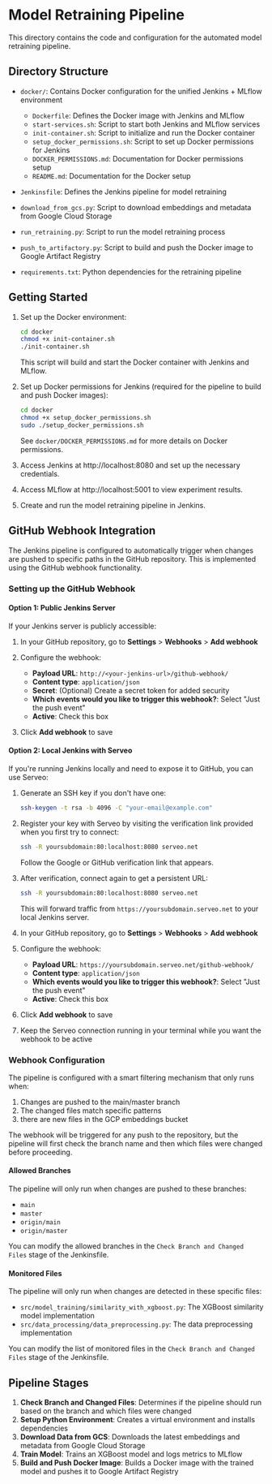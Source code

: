 # Model Retraining Pipeline

This directory contains the code and configuration for the automated model retraining pipeline.

## Directory Structure

- `docker/`: Contains Docker configuration for the unified Jenkins + MLflow environment
  - `Dockerfile`: Defines the Docker image with Jenkins and MLflow
  - `start-services.sh`: Script to start both Jenkins and MLflow services
  - `init-container.sh`: Script to initialize and run the Docker container
  - `setup_docker_permissions.sh`: Script to set up Docker permissions for Jenkins
  - `DOCKER_PERMISSIONS.md`: Documentation for Docker permissions setup
  - `README.md`: Documentation for the Docker setup

- `Jenkinsfile`: Defines the Jenkins pipeline for model retraining
- `download_from_gcs.py`: Script to download embeddings and metadata from Google Cloud Storage
- `run_retraining.py`: Script to run the model retraining process
- `push_to_artifactory.py`: Script to build and push the Docker image to Google Artifact Registry
- `requirements.txt`: Python dependencies for the retraining pipeline

## Getting Started

1. Set up the Docker environment:
   ```bash
   cd docker
   chmod +x init-container.sh
   ./init-container.sh
   ```
   This script will build and start the Docker container with Jenkins and MLflow.

2. Set up Docker permissions for Jenkins (required for the pipeline to build and push Docker images):
   ```bash
   cd docker
   chmod +x setup_docker_permissions.sh
   sudo ./setup_docker_permissions.sh
   ```
   See `docker/DOCKER_PERMISSIONS.md` for more details on Docker permissions.

3. Access Jenkins at http://localhost:8080 and set up the necessary credentials.

4. Access MLflow at http://localhost:5001 to view experiment results.

5. Create and run the model retraining pipeline in Jenkins.

## GitHub Webhook Integration

The Jenkins pipeline is configured to automatically trigger when changes are pushed to specific paths in the GitHub repository. This is implemented using the GitHub webhook functionality.

### Setting up the GitHub Webhook

#### Option 1: Public Jenkins Server

If your Jenkins server is publicly accessible:

1. In your GitHub repository, go to **Settings** > **Webhooks** > **Add webhook**

2. Configure the webhook:
   - **Payload URL**: `http://<your-jenkins-url>/github-webhook/`
   - **Content type**: `application/json`
   - **Secret**: (Optional) Create a secret token for added security
   - **Which events would you like to trigger this webhook?**: Select "Just the push event"
   - **Active**: Check this box

3. Click **Add webhook** to save

#### Option 2: Local Jenkins with Serveo

If you're running Jenkins locally and need to expose it to GitHub, you can use Serveo:

1. Generate an SSH key if you don't have one:
   ```bash
   ssh-keygen -t rsa -b 4096 -C "your-email@example.com"
   ```

2. Register your key with Serveo by visiting the verification link provided when you first try to connect:
   ```bash
   ssh -R yoursubdomain:80:localhost:8080 serveo.net
   ```
   Follow the Google or GitHub verification link that appears.

3. After verification, connect again to get a persistent URL:
   ```bash
   ssh -R yoursubdomain:80:localhost:8080 serveo.net
   ```
   This will forward traffic from `https://yoursubdomain.serveo.net` to your local Jenkins server.

4. In your GitHub repository, go to **Settings** > **Webhooks** > **Add webhook**

5. Configure the webhook:
   - **Payload URL**: `https://yoursubdomain.serveo.net/github-webhook/`
   - **Content type**: `application/json`
   - **Which events would you like to trigger this webhook?**: Select "Just the push event"
   - **Active**: Check this box

6. Click **Add webhook** to save

7. Keep the Serveo connection running in your terminal while you want the webhook to be active

### Webhook Configuration

The pipeline is configured with a smart filtering mechanism that only runs when:
1. Changes are pushed to the main/master branch
2. The changed files match specific patterns
3. there are new files in the GCP embeddings bucket

The webhook will be triggered for any push to the repository, but the pipeline will first check the branch name and then which files were changed before proceeding.

#### Allowed Branches

The pipeline will only run when changes are pushed to these branches:
- `main`
- `master`
- `origin/main`
- `origin/master`

You can modify the allowed branches in the `Check Branch and Changed Files` stage of the Jenkinsfile.

#### Monitored Files

The pipeline will only run when changes are detected in these specific files:
- `src/model_training/similarity_with_xgboost.py`: The XGBoost similarity model implementation
- `src/data_processing/data_preprocessing.py`: The data preprocessing implementation

You can modify the list of monitored files in the `Check Branch and Changed Files` stage of the Jenkinsfile.

## Pipeline Stages

1. **Check Branch and Changed Files**: Determines if the pipeline should run based on the branch and which files were changed
2. **Setup Python Environment**: Creates a virtual environment and installs dependencies
3. **Download Data from GCS**: Downloads the latest embeddings and metadata from Google Cloud Storage
4. **Train Model**: Trains an XGBoost model and logs metrics to MLflow
5. **Build and Push Docker Image**: Builds a Docker image with the trained model and pushes it to Google Artifact Registry
